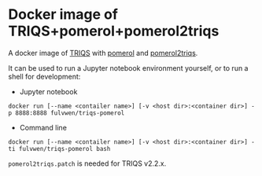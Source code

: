 # Docker image of TRIQS+pomerol+pomerol2triqs


A docker image of [TRIQS](https://triqs.github.io/triqs) with [pomerol](https://github.com/aeantipov/pomerol) 
and [pomerol2triqs](https://github.com/krivenko/pomerol2triqs).

It can be used to run a Jupyter notebook environment yourself, or to run a shell for development:

* Jupyter notebook
```
docker run [--name <contailer name>] [-v <host dir>:<container dir>] -p 8888:8888 fulvwen/triqs-pomerol
```

* Command line
```
docker run [--name <contailer name>] [-v <host dir>:<container dir>] -ti fulvwen/triqs-pomerol bash
```

``pomerol2triqs.patch`` is needed for TRIQS v2.2.x.
